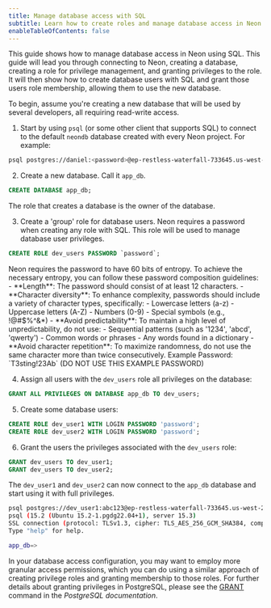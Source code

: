 ```yaml
---
title: Manage database access with SQL
subtitle: Learn how to create roles and manage database access in Neon with SQL
enableTableOfContents: false
---
```


This guide shows how to manage database access in Neon using SQL. This guide will lead you through connecting to Neon, creating a database, creating a role for privilege management, and granting privileges to the role. It will then show how to create database users with SQL and grant those users role membership, allowing them to use the new database.

To begin, assume you're creating a new database that will be used by several developers, all requiring read-write access.

1. Start by using `psql` (or some other client that supports SQL) to connect to the default `neondb` database created with every Neon project. For example:

  <CodeBlock shouldWrap>

  ```bash
  psql postgres://daniel:<password>@ep-restless-waterfall-733645.us-west-2.aws.neon.tech/neondb
  ```

  </CodeBlock>

2. Create a new database. Call it `app_db`.

  ```sql
  CREATE DATABASE app_db;
  ```

<Admonition type="note">
The role that creates a database is the owner of the database.
</Admonition>

3. Create a 'group' role for database users. Neon requires a password when creating any role with SQL. This role will be used to manage database user privileges.

  ```sql
  CREATE ROLE dev_users PASSWORD `password`;
  ```

  <Admonition type="note">  
  Neon requires the password to have 60 bits of entropy. To achieve the necessary entropy, you can follow these password composition guidelines:
    - **Length**: The password should consist of at least 12 characters.
    - **Character diversity**: To enhance complexity, passwords should include a variety of character types, specifically:
      - Lowercase letters (a-z)
      - Uppercase letters (A-Z)
      - Numbers (0-9)
      - Special symbols (e.g., !@#$%^&*)
    - **Avoid predictability**: To maintain a high level of unpredictability, do not use:
      - Sequential patterns (such as '1234', 'abcd', 'qwerty')
      - Common words or phrases
      - Any words found in a dictionary
    - **Avoid character repetition**: To maximize randomness, do not use the same character more than twice consecutively.
    Example Password: `T3sting!23Ab` (DO NOT USE THIS EXAMPLE PASSWORD)
  </Admonition>

4. Assign all users with the `dev_users` role all privileges on the database:

  ```sql
  GRANT ALL PRIVILEGES ON DATABASE app_db TO dev_users;
  ```

5. Create some database users:

  ```sql
  CREATE ROLE dev_user1 WITH LOGIN PASSWORD 'password';
  CREATE ROLE dev_user2 WITH LOGIN PASSWORD 'password';
  ```

6. Grant the users the privileges associated with the `dev_users` role:

  ```sql
  GRANT dev_users TO dev_user1;
  GRANT dev_users TO dev_user2;
  ```

  The `dev_user1` and `dev_user2` can now connect to the `app_db` database and start using it with full privileges.

  ```bash
  psql postgres://dev_user1:abc123@ep-restless-waterfall-733645.us-west-2.aws.neon.tech/app_db
  psql (15.2 (Ubuntu 15.2-1.pgdg22.04+1), server 15.3)
  SSL connection (protocol: TLSv1.3, cipher: TLS_AES_256_GCM_SHA384, compression: off)
  Type "help" for help.

  app_db=> 
  ```

In your database access configuration, you may want to employ more granular access permissions, which you can do using a similar approach of creating privilege roles and granting membership to those roles. For further details about granting privileges in PostgreSQL, please see the [GRANT](https://www.postgresql.org/docs/current/sql-grant.html) command in the _PostgreSQL documentation_.
